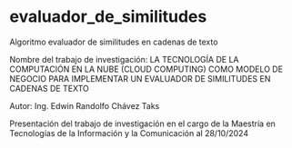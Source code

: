 # evaluador_de_similitudes
Algoritmo evaluador de similitudes en cadenas de texto

Nombre del trabajo de investigación:
LA TECNOLOGÍA DE LA COMPUTACIÓN EN LA NUBE (CLOUD COMPUTING) COMO MODELO DE NEGOCIO PARA IMPLEMENTAR UN EVALUADOR DE SIMILITUDES EN CADENAS DE TEXTO

Autor:
Ing. Edwin Randolfo Chávez Taks

Presentación del trabajo de investigación en el cargo de la Maestría en Tecnologías de la Información y la Comunicación al 28/10/2024
